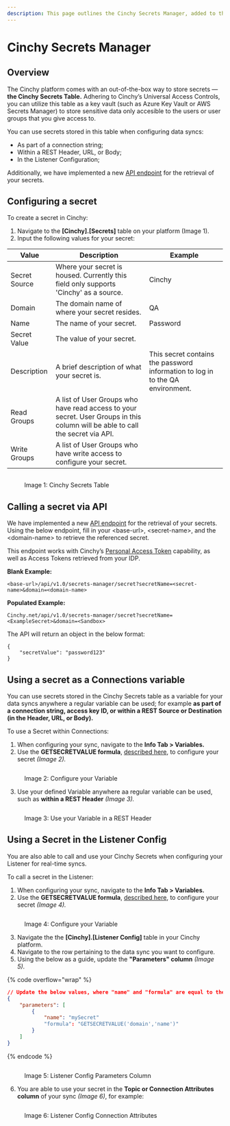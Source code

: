 ```yaml
---
description: This page outlines the Cinchy Secrets Manager, added to the platform in v5.7.
---
```


# Cinchy Secrets Manager

## Overview

The Cinchy platform comes with an out-of-the-box way to store secrets — **the Cinchy Secrets Table.** Adhering to Cinchy’s Universal Access Controls, you can utilize this table as a key vault (such as Azure Key Vault or AWS Secrets Manager) to store sensitive data only accesible to the users or user groups that you give access to.

You can use secrets stored in this table when configuring data syncs:

* As part of a connection string;
* Within a REST Header, URL, or Body;
* In the Listener Configuration;

Additionally, we have implemented a new [API endpoint](broken-reference) for the retrieval of your secrets.

## Configuring a secret

To create a secret in Cinchy:

1. Navigate to the **\[Cinchy].\[Secrets]** table on your platform (Image 1).
2. Input the following values for your secret:

| Value         | Description                                                                                                                    | Example                                                                        |
| ------------- | ------------------------------------------------------------------------------------------------------------------------------ | ------------------------------------------------------------------------------ |
| Secret Source | Where your secret is housed. Currently this field only supports 'Cinchy' as a source.                                          | Cinchy                                                                         |
| Domain        | The domain name of where your secret resides.                                                                                  | QA                                                                             |
| Name          | The name of your secret.                                                                                                       | Password                                                                       |
| Secret Value  | The value of your secret.                                                                                                      |                                                                                |
| Description   | A brief description of what your secret is.                                                                                    | This secret contains the password information to log in to the QA environment. |
| Read Groups   | A list of User Groups who have read access to your secret. User Groups in this column will be able to call the secret via API. |                                                                                |
| Write Groups  | A list of User Groups who have write access to configure your secret.                                                          |                                                                                |

<figure><img src="../../.gitbook/assets/image (6).png" alt=""><figcaption><p>Image 1: Cinchy Secrets Table</p></figcaption></figure>

## Calling a secret via API

We have implemented a new [API endpoint](broken-reference) for the retrieval of your secrets. Using the below endpoint, fill in your \<base-url>, \<secret-name>, and the \<domain-name> to retrieve the referenced secret.

This endpoint works with Cinchy’s [Personal Access Token](../user-guides/user-preferences/personal-access-tokens.md) capability, as well as Access Tokens retrieved from your IDP.

**Blank Example:**

```
<base-url>/api/v1.0/secrets-manager/secret?secretName=<secret-name>&domain=<domain-name>
```

**Populated Example:**&#x20;

```
Cinchy.net/api/v1.0/secrets-manager/secret?secretName=<ExampleSecret>&domain=<Sandbox>
```

The API will return an object in the below format:

```
{
    "secretValue": "password123"
}
```

## Using a secret as a Connections variable

You can use secrets stored in the Cinchy Secrets table as a variable for your data syncs anywhere a regular variable can be used; for example **as part of a connection string, access key ID, or within a REST Source or Destination (in the Header, URL, or Body).**

To use a Secret within Connections:

1. When configuring your sync, navigate to the **Info Tab > Variables.**
2. Use the **GETSECRETVALUE formula**, [described here](../../data-syncs/building-data-syncs/advanced-settings/variables.md#2.-supported-formulas), to configure your secret _(Image 2)._

<figure><img src="../../.gitbook/assets/image (2).png" alt=""><figcaption><p>Image 2: Configure your Variable</p></figcaption></figure>

3. Use your defined Variable anywhere aa regular variable can be used, such as **within a REST Header** _(Image 3)._

<figure><img src="../../.gitbook/assets/image (4).png" alt=""><figcaption><p>Image 3: Use your Variable in a REST Header</p></figcaption></figure>

## Using a Secret in the Listener Config

You are also able to call and use your Cinchy Secrets when configuring your Listener for real-time syncs.

To call a secret in the Listener:

1. When configuring your sync, navigate to the **Info Tab > Variables.**
2. Use the **GETSECRETVALUE formula**, [described here](../../data-syncs/building-data-syncs/advanced-settings/variables.md#2.-supported-formulas), to configure your secret _(Image 4)._

<figure><img src="../../.gitbook/assets/image.png" alt=""><figcaption><p>Image 4: Configure your Variable</p></figcaption></figure>

3. Navigate the the **\[Cinchy].\[Listener Config]** table in your Cinchy platform.
4. Navigate to the row pertaining to the data sync you want to configure.
5. Using the below as a guide, update the **"Parameters" column** _(Image 5)._

{% code overflow="wrap" %}
```json
// Update the below values, where "name" and "formula" are equal to the values set in step 2.
{
    "parameters": [
        {
            "name": "mySecret"
            "formula": "GETSECRETVALUE('domain','name')"
        }
    ]
}
```
{% endcode %}

<figure><img src="../../.gitbook/assets/image (22).png" alt=""><figcaption><p>Image 5: Listener Config Parameters Column</p></figcaption></figure>

6. You are able to use your secret in the **Topic or Connection Attributes column** of your sync _(Image 6)_, for example:

<figure><img src="../../.gitbook/assets/image (7).png" alt=""><figcaption><p>Image 6: Listener Config Connection Attributes</p></figcaption></figure>
